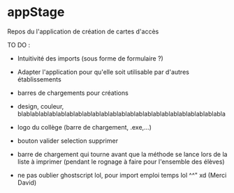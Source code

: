 # appStage 

Repos du l'application de création de cartes d'accès   

TO DO :

- Intuitivité des imports (sous forme de formulaire ?) 
- Adapter l'application pour qu'elle soit utilisable par d'autres établissements 
- barres de chargements pour créations 
- design, couleur, blablablablablablablablablablablablablablablablablablablablablablablabla
- logo du collège (barre de chargement, .exe,...) 
- bouton valider selection supprimer 
- barre de chargement qui tourne avant que la méthode se lance lors de la liste à imprimer (pendant le rognage à faire pour l'ensemble des élèves) 


- ne pas oublier ghostscript lol, pour import emploi temps lol ^^" xd (Merci David) 
